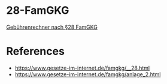 # 28-FamGKG
[Gebührenrechner nach §28 FamGKG](https://herrdommel.github.io/28-FamGKG/)

# References

- https://www.gesetze-im-internet.de/famgkg/__28.html
- https://www.gesetze-im-internet.de/famgkg/anlage_2.html
